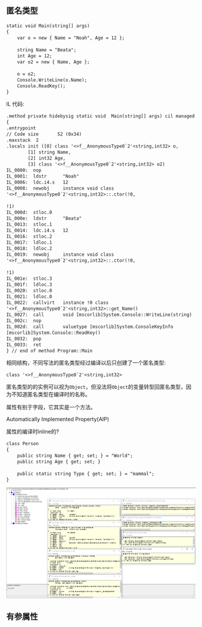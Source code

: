 ## 匿名类型

    static void Main(string[] args)
    {
        var o = new { Name = "Noah", Age = 12 };

        string Name = "Beata";
        int Age = 12;
        var o2 = new { Name, Age };

        o = o2;
        Console.WriteLine(o.Name);
        Console.ReadKey();
    }

IL 代码:

    .method private hidebysig static void  Main(string[] args) cil managed
    {
    .entrypoint
    // Code size       52 (0x34)
    .maxstack  2
    .locals init ([0] class '<>f__AnonymousType0`2'<string,int32> o,
            [1] string Name,
            [2] int32 Age,
            [3] class '<>f__AnonymousType0`2'<string,int32> o2)
    IL_0000:  nop
    IL_0001:  ldstr      "Noah"
    IL_0006:  ldc.i4.s   12
    IL_0008:  newobj     instance void class '<>f__AnonymousType0`2'<string,int32>::.ctor(!0,
                                                                                            !1)
    IL_000d:  stloc.0
    IL_000e:  ldstr      "Beata"
    IL_0013:  stloc.1
    IL_0014:  ldc.i4.s   12
    IL_0016:  stloc.2
    IL_0017:  ldloc.1
    IL_0018:  ldloc.2
    IL_0019:  newobj     instance void class '<>f__AnonymousType0`2'<string,int32>::.ctor(!0,
                                                                                            !1)
    IL_001e:  stloc.3
    IL_001f:  ldloc.3
    IL_0020:  stloc.0
    IL_0021:  ldloc.0
    IL_0022:  callvirt   instance !0 class '<>f__AnonymousType0`2'<string,int32>::get_Name()
    IL_0027:  call       void [mscorlib]System.Console::WriteLine(string)
    IL_002c:  nop
    IL_002d:  call       valuetype [mscorlib]System.ConsoleKeyInfo [mscorlib]System.Console::ReadKey()
    IL_0032:  pop
    IL_0033:  ret
    } // end of method Program::Main

相同结构，不同写法的匿名类型经过编译以后只创建了一个匿名类型:

    class '<>f__AnonymousType0`2'<string,int32>

匿名类型的的实例可以视为`Object`，但没法将`Object`的变量转型回匿名类型，因为不知道匿名类型在编译时的名称。

属性有别于字段，它其实是一个方法。

Automatically Implemented Property(AIP)

属性的编译时inline的?


	class Person
	{
		public string Name { get; set; } = "World";
		public string Age { get; set; }

		public static string Type { get; set; } = "mammal";
	}

<img src="property IL.PNG">

## 有参属性

